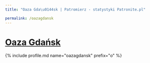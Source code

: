 ```yaml
---
title: "Oaza Gda\u0144sk | Patromierz - statystyki Patronite.pl"

permalink: /oazagdansk
---
```


# [Oaza Gdańsk](https://patronite.pl/oazagdansk)

{% include profile.md name="oazagdansk" prefix="o" %}
